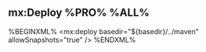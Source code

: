 ## mx:Deploy %PRO% %ALL%

%BEGINXML%
<mx:deploy basedir="${basedir}/../maven" allowSnapshots="true" />
%ENDXML%
